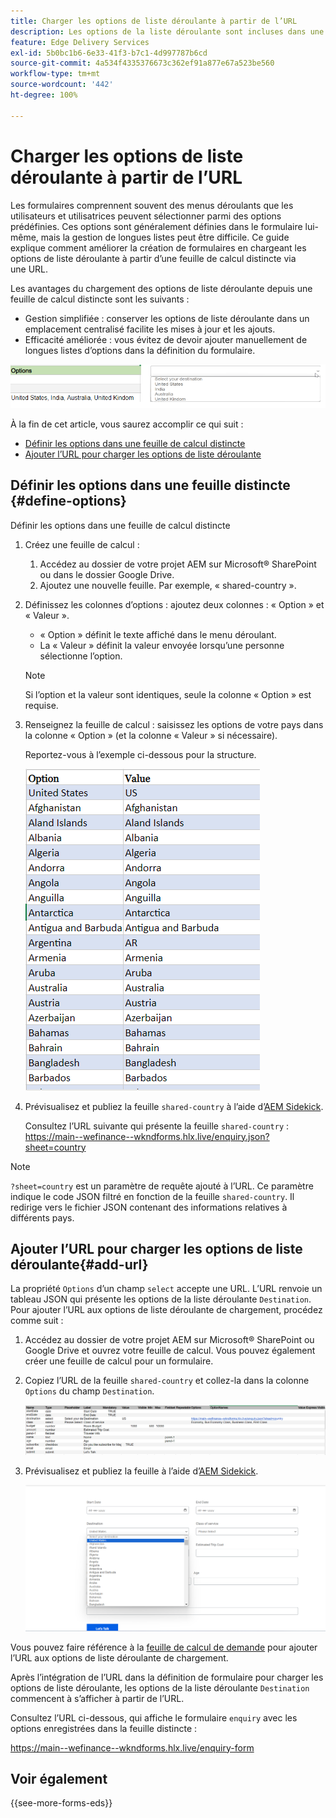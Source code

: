 ```yaml
---
title: Charger les options de liste déroulante à partir de l’URL
description: Les options de la liste déroulante sont incluses dans une feuille de calcul distincte, puis importées dans la feuille de calcul principale via l’URL fournie.
feature: Edge Delivery Services
exl-id: 5b0bc1b6-6e33-41f3-b7c1-4d997787b6cd
source-git-commit: 4a534f4335376673c362ef91a877e67a523be560
workflow-type: tm+mt
source-wordcount: '442'
ht-degree: 100%

---
```



# Charger les options de liste déroulante à partir de l’URL

Les formulaires comprennent souvent des menus déroulants que les utilisateurs et utilisatrices peuvent sélectionner parmi des options prédéfinies. Ces options sont généralement définies dans le formulaire lui-même, mais la gestion de longues listes peut être difficile. Ce guide explique comment améliorer la création de formulaires en chargeant les options de liste déroulante à partir d’une feuille de calcul distincte via une URL.


Les avantages du chargement des options de liste déroulante depuis une feuille de calcul distincte sont les suivants :

* Gestion simplifiée : conserver les options de liste déroulante dans un emplacement centralisé facilite les mises à jour et les ajouts.
* Efficacité améliorée : vous évitez de devoir ajouter manuellement de longues listes d’options dans la définition du formulaire.




![Options de liste déroulante](/help/forms/assets/drop-down-options.png)


À la fin de cet article, vous saurez accomplir ce qui suit :

* [Définir les options dans une feuille de calcul distincte](#define-options)
* [Ajouter l’URL pour charger les options de liste déroulante](#add-url)

## Définir les options dans une feuille distincte {#define-options}

Définir les options dans une feuille de calcul distincte

1. Créez une feuille de calcul :
   1. Accédez au dossier de votre projet AEM sur Microsoft® SharePoint ou dans le dossier Google Drive.
   1. Ajoutez une nouvelle feuille. Par exemple, « shared-country ».
1. Définissez les colonnes d’options :
ajoutez deux colonnes : « Option » et « Valeur ».
   * « Option » définit le texte affiché dans le menu déroulant.
   * La « Valeur » définit la valeur envoyée lorsqu’une personne sélectionne l’option.

   >[!NOTE]
   >
   >Si l’option et la valeur sont identiques, seule la colonne « Option » est requise.

1. Renseignez la feuille de calcul :
saisissez les options de votre pays dans la colonne « Option » (et la colonne « Valeur » si nécessaire).

   Reportez-vous à l’exemple ci-dessous pour la structure.

   ![Liste déroulante de pays](/help/forms/assets/drop-down-country-options.png)

1. Prévisualisez et publiez la feuille `shared-country` à l’aide d’[AEM Sidekick](https://www.aem.live/developer/tutorial#preview-and-publish-your-content).

   Consultez l’URL suivante qui présente la feuille `shared-country` : https://main--wefinance--wkndforms.hlx.live/enquiry.json?sheet=country

>[!NOTE]
>
> `?sheet=country` est un paramètre de requête ajouté à l’URL. Ce paramètre indique le code JSON filtré en fonction de la feuille `shared-country`. Il redirige vers le fichier JSON contenant des informations relatives à différents pays.

## Ajouter l’URL pour charger les options de liste déroulante{#add-url}

La propriété `Options` d’un champ `select` accepte une URL. L’URL renvoie un tableau JSON qui présente les options de la liste déroulante `Destination`. Pour ajouter l’URL aux options de liste déroulante de chargement, procédez comme suit :

1. Accédez au dossier de votre projet AEM sur Microsoft® SharePoint ou Google Drive et ouvrez votre feuille de calcul. Vous pouvez également créer une feuille de calcul pour un formulaire.
1. Copiez l’URL de la feuille `shared-country` et collez-la dans la colonne `Options` du champ `Destination`.

   ![Feuille de calcul de demande](/help/forms/assets/drop-down-enquiry.png)

1. Prévisualisez et publiez la feuille à l’aide d’[AEM Sidekick](https://www.aem.live/developer/tutorial#preview-and-publish-your-content).


   ![Liste déroulante de pays](/help/forms/assets/load-dropdown-options-form.png)

Vous pouvez faire référence à la [feuille de calcul de demande](/help/forms/assets/enquiry-options.xlsx) pour ajouter l’URL aux options de liste déroulante de chargement.

Après l’intégration de l’URL dans la définition de formulaire pour charger les options de liste déroulante, les options de la liste déroulante `Destination` commencent à s’afficher à partir de l’URL.

Consultez l’URL ci-dessous, qui affiche le formulaire `enquiry` avec les options enregistrées dans la feuille distincte :

https://main--wefinance--wkndforms.hlx.live/enquiry-form

## Voir également

{{see-more-forms-eds}}


